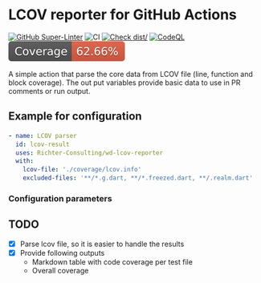 # LCOV reporter for GitHub Actions

[![GitHub Super-Linter](https://github.com/Richter-Consulting/wd-lcov-reporter-action/actions/workflows/linter.yml/badge.svg)](https://github.com/super-linter/super-linter)
![CI](https://github.com/Richter-Consulting/wd-lcov-reporter-action/actions/workflows/ci.yml/badge.svg)
[![Check dist/](https://github.com/Richter-Consulting/wd-lcov-reporter-action/actions/workflows/check-dist.yml/badge.svg)](https://github.com/Richter-Consulting/wd-lcov-reporter-action/actions/workflows/check-dist.yml)
[![CodeQL](https://github.com/Richter-Consulting/wd-lcov-reporter-action/actions/workflows/codeql-analysis.yml/badge.svg)](https://github.com/Richter-Consulting/wd-lcov-reporter-action/actions/workflows/codeql-analysis.yml)
[![Coverage](./badges/coverage.svg)](./badges/coverage.svg)


A simple action that parse the core data from LCOV file (line, function and block coverage). The out put variables provide basic data to use in PR comments or run output.

## Example for configuration

```yaml
- name: LCOV parser
  id: lcov-result
  uses: Richter-Consulting/wd-lcov-reporter
  with:
    lcov-file: './coverage/lcov.info'
    excluded-files: '**/*.g.dart, **/*.freezed.dart, **/.realm.dart'
```

### Configuration parameters



## TODO

- [x] Parse lcov file, so it is easier to handle the results
- [x] Provide following outputs
  - Markdown table with code coverage per test file
  - Overall coverage
